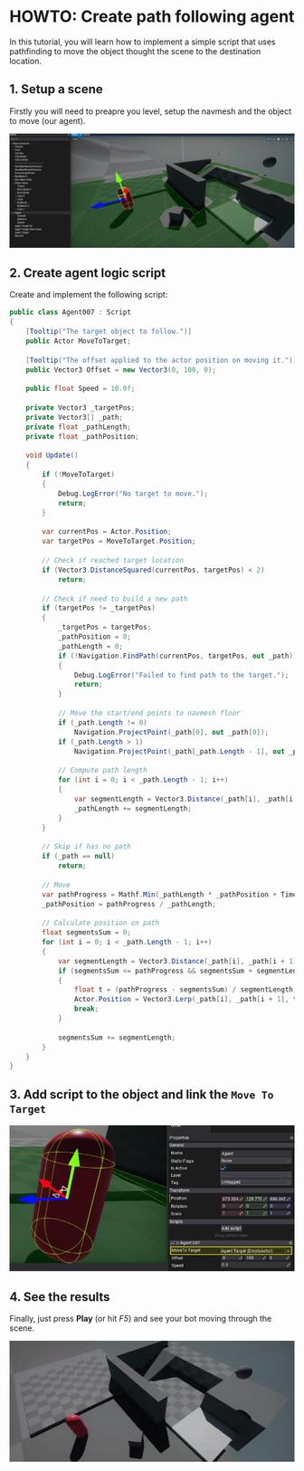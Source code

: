 # HOWTO: Create path following agent

In this tutorial, you will learn how to implement a simple script that uses pathfinding to move the object thought the scene to the destination location.

## 1. Setup a scene

Firstly you will need to preapre you level, setup the navmesh and the object to move (our agent).

![Example Scene](media/sample-scene.jpg)

## 2. Create agent logic script

Create and implement the following script:

```cs
public class Agent007 : Script
{
    [Tooltip("The target object to follow.")]
    public Actor MoveToTarget;

    [Tooltip("The offset applied to the actor position on moving it.")]
    public Vector3 Offset = new Vector3(0, 100, 0);

    public float Speed = 10.0f;

    private Vector3 _targetPos;
    private Vector3[] _path;
    private float _pathLength;
    private float _pathPosition;

    void Update()
    {
        if (!MoveToTarget)
        {
            Debug.LogError("No target to move.");
            return;
        }

        var currentPos = Actor.Position;
        var targetPos = MoveToTarget.Position;

        // Check if reached target location
        if (Vector3.DistanceSquared(currentPos, targetPos) < 2)
            return;

        // Check if need to build a new path
        if (targetPos != _targetPos)
        {
            _targetPos = targetPos;
            _pathPosition = 0;
            _pathLength = 0;
            if (!Navigation.FindPath(currentPos, targetPos, out _path))
            {
                Debug.LogError("Failed to find path to the target.");
                return;
            }

            // Move the start/end points to navmesh floor
            if (_path.Length != 0)
                Navigation.ProjectPoint(_path[0], out _path[0]);
            if (_path.Length > 1)
                Navigation.ProjectPoint(_path[_path.Length - 1], out _path[_path.Length - 1]);

            // Compute path length
            for (int i = 0; i < _path.Length - 1; i++)
            {
                var segmentLength = Vector3.Distance(_path[i], _path[i + 1]);
                _pathLength += segmentLength;
            }
        }

        // Skip if has no path
        if (_path == null)
            return;

        // Move
        var pathProgress = Mathf.Min(_pathLength * _pathPosition + Time.DeltaTime * Speed, _pathLength);
        _pathPosition = pathProgress / _pathLength;

        // Calculate position on path
        float segmentsSum = 0;
        for (int i = 0; i < _path.Length - 1; i++)
        {
            var segmentLength = Vector3.Distance(_path[i], _path[i + 1]);
            if (segmentsSum <= pathProgress && segmentsSum + segmentLength >= pathProgress)
            {
                float t = (pathProgress - segmentsSum) / segmentLength;
                Actor.Position = Vector3.Lerp(_path[i], _path[i + 1], t) + Offset;
                break;
            }

            segmentsSum += segmentLength;
        }
    }
}
```

## 3. Add script to the object and link the `Move To Target`

![Setup Agent](media/setup-agent.jpg)

## 4. See the results

Finally, just press **Play** (or hit *F5*) and see your bot moving through the scene.

![Moving Bot](../media/navmesh-agent.gif)